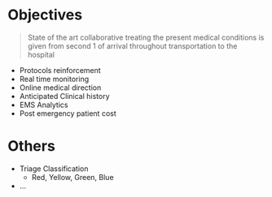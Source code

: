 # Objectives

> State of the art collaborative treating the present medical conditions is given from second 1 of arrival throughout transportation to the hospital

- Protocols reinforcement
- Real time monitoring
- Online medical direction
- Anticipated Clinical history
- EMS Analytics
- Post emergency patient cost

# Others

- Triage Classification
  - Red, Yellow, Green, Blue
- ...
